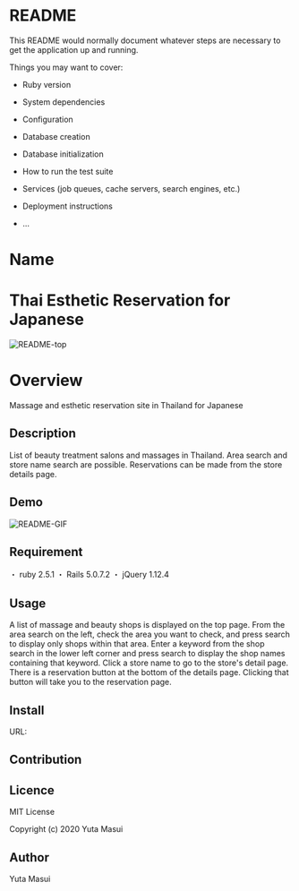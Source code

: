 # README

This README would normally document whatever steps are necessary to get the
application up and running.

Things you may want to cover:

* Ruby version

* System dependencies

* Configuration

* Database creation

* Database initialization

* How to run the test suite

* Services (job queues, cache servers, search engines, etc.)

* Deployment instructions

* ...


Name
====
# Thai Esthetic Reservation for Japanese

![README-top](https://user-images.githubusercontent.com/59570189/73813981-11edac00-4825-11ea-87f1-e5b768dd0443.jpg)


# Overview

Massage and esthetic reservation site in Thailand for Japanese

## Description

List of beauty treatment salons and massages in Thailand.
Area search and store name search are possible.
Reservations can be made from the store details page.

## Demo



![README-GIF](https://user-images.githubusercontent.com/59570189/73815481-727ee800-4829-11ea-9237-6f8780b88e06.gif)


## Requirement

・ ruby 2.5.1
・ Rails 5.0.7.2
・ jQuery 1.12.4


## Usage

A list of massage and beauty shops is displayed on the top page. From the area search on the left, check the area you want to check, and press search to display only shops within that area. Enter a keyword from the shop search in the lower left corner and press search to display the shop names containing that keyword.
Click a store name to go to the store's detail page. There is a reservation button at the bottom of the details page. Clicking that button will take you to the reservation page.

## Install

URL: 


## Contribution

## Licence

MIT License

Copyright (c) 2020 Yuta Masui

## Author

Yuta Masui